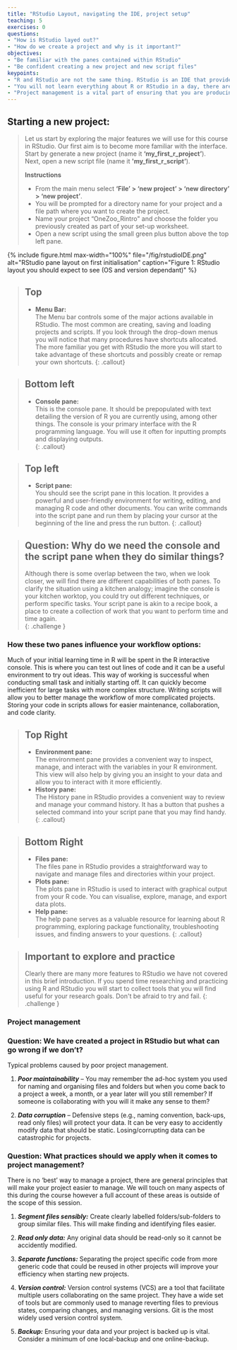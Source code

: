 ```yaml
---
title: "RStudio Layout, navigating the IDE, project setup"
teaching: 5
exercises: 0
questions:
- "How is RStudio layed out?"
- "How do we create a project and why is it important?"
objectives:
- "Be familiar with the panes contained within RStudio"
- "Be confident creating a new project and new script files"  
keypoints:
- "R and RStudio are not the same thing. RStudio is an IDE that provides you with a convinient way to manage R projects and R is the underlying language that enables RStudio."
- "You will not learn everything about R or RStudio in a day, there are a huge number of tools available to you in RStudio. The more time you commit to exploring and practicing the more you will achieve."
- "Project management is a vital part of ensuring that you are producing maintainable, sharable, and robust software."
---
```


## Starting a new project:
>Let us start by exploring the major features we will use for this course in RStudio. Our first aim is to become more familiar with the interface.  
>Start by generate a new project (name it **‘my_first_r_project’**).  
>Next, open a new script file (name it **'my_first_r_script’**).  
>  
>**Instructions**  
>* From the main menu select **‘File’ > ‘new project’ > ‘new directory’ > ‘new project’**.   
>* You will be prompted for a directory name for your project and a file path where you want to create the project.   
>* Name your project “OneZoo_Rintro" and choose the folder you previously created as part of your set-up worksheet.  
>* Open a new script using the small green plus button above the top left pane.  

{% include figure.html max-width="100%" file="/fig/rstudioIDE.png" 
alt="RStudio pane layout on first initialisation" caption="Figure 1: RStudio layout you should expect to see (OS and version dependant)" %}

>## Top
>* **Menu Bar:**  
>The Menu bar controls some of the major actions available in RStudio. The most common are creating, saving and loading projects and scripts. If you look through the drop-down menus you will notice that many procedures have shortcuts allocated. The more familiar you get with RStudio the more you will start to take advantage of these shortcuts and possibly create or remap your own shortcuts. 
{: .callout}

>## Bottom left
>* **Console pane:**  
>This is the console pane. It should be prepopulated with text detailing the version of R you are currently using, among other things. The console is your primary interface with the R programming language. You will use it often for inputting prompts and displaying outputs.  
{: .callout}

>## Top left
>* **Script pane:**  
>You should see the script pane in this location. It provides a powerful and user-friendly environment for writing, editing, and managing R code and other documents. You can write commands into the script pane and run them by placing your cursor at the beginning of the line and press the run button.
{: .callout}

> ## Question: Why do we need the console and the script pane when they do similar things?
> Although there is some overlap between the two, when we look closer, we will find there are different capabilities of both
> panes. To clarify the situation using a kitchen analogy; imagine the console is your kitchen worktop, you could try out 
>different techniques, or perform specific tasks. Your script pane is akin to a recipe book, a place to create a collection of 
>work that you want to perform time and time again.  
{: .challenge }

### How these two panes influence your workflow options: 
Much of your initial learning time in R will be spent in the R interactive console. This is where you can test out lines of code and it can be a useful environment to try out ideas. This way of working is successful when conducting small task and initially starting off. It can quickly become inefficient for large tasks with more complex structure. Writing scripts will allow you to better manage the workflow of more complicated projects. Storing your code in scripts allows for easier maintenance, collaboration, and code clarity.

>## Top Right
>* **Environment pane:**  
>The environment pane provides a convenient way to inspect, manage, and interact with the variables in your R environment. This view will also help by giving you an insight to your data and allow you to interact with it more efficiently.
>* **History pane:**  
>The History pane in RStudio provides a convenient way to review and manage your command history. It has a button that pushes a selected command into your script pane that you may find handy.
{: .callout}

>## Bottom Right 
>* **Files pane:**  
>The files pane in RStudio provides a straightforward way to navigate and manage files and directories within your project. 
>* **Plots pane:**  
>The plots pane in RStudio is used to interact with graphical output from your R code. You can visualise, explore, manage, and export data plots.
>* **Help pane:**  
>The help pane serves as a valuable resource for learning about R programming, exploring package functionality, troubleshooting issues, and finding answers to your questions. 
{: .callout}

>## Important to explore and practice
>Clearly there are many more features to RStudio we have not covered in this brief introduction. If you spend time researching and practicing using R and RStudio you will start to collect tools that you will find useful for your research goals. Don't be afraid to try and fail. 
{: .challenge }

### Project management

### Question: We have created a project in RStudio but what can go wrong if we don’t? 
Typical problems caused by poor project management. 

1. ***Poor maintainability*** – You may remember the ad-hoc system you used for naming and organising files and folders but when you come back to a project a week, a month, or a year later will you still remember? If someone is collaborating with you will it make any sense to them? 

2. ***Data corruption*** – Defensive steps (e.g., naming convention, back-ups, read only files) will protect your data. It can be very easy to accidently modify data that should be static. Losing/corrupting data can be catastrophic for projects.


### Question: What practices should we apply when it comes to project management?
There is no ‘best’ way to manage a project, there are general principles that will make your project easier to manage. We will touch on many aspects of this during the course however a full account of these areas is outside of the scope of this session.

1. ***Segment files sensibly:*** Create clearly labelled folders/sub-folders to group similar files. This will make finding and identifying files easier.  

2. ***Read only data:*** Any original data should be read-only so it cannot be accidently modified.  

3. ***Separate functions:*** Separating the project specific code from more generic code that could be reused in other projects will improve your efficiency when starting new projects.  

4. ***Version control:*** Version control systems (VCS) are a tool that facilitate multiple users collaborating on the same project. They have a wide set of tools but are commonly used to manage reverting files to previous states, comparing changes, and managing versions. Git is the most widely used version control system. 

5. ***Backup:*** Ensuring your data and your project is backed up is vital. Consider a minimum of one local-backup and one online-backup.     


